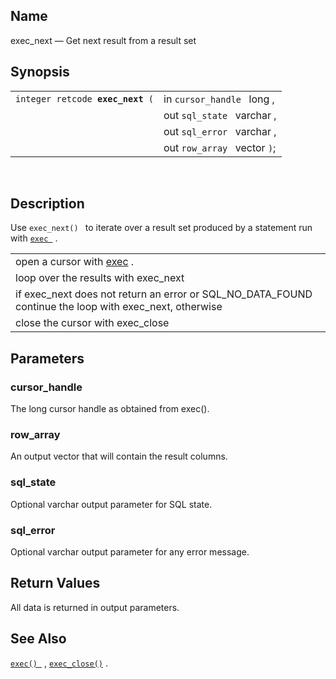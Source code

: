 <div>

<div>

</div>

<div>

## Name

exec_next — Get next result from a result set

</div>

<div>

## Synopsis

<div>

|                                       |                              |
|---------------------------------------|------------------------------|
| `integer retcode `**`exec_next`**` (` | in `cursor_handle ` long ,   |
|                                       | out `sql_state ` varchar ,   |
|                                       | out `sql_error ` varchar ,   |
|                                       | out `row_array ` vector `)`; |

<div>

 

</div>

</div>

</div>

<div>

## Description

Use `exec_next() ` to iterate over a result set produced by a statement
run with <a href="fn_exec.html" class="link" title="exec"><code
class="function">exec </code></a> .

|                                                                                                        |
|--------------------------------------------------------------------------------------------------------|
| open a cursor with <a href="fn_exec.html" class="link" title="exec">exec</a> .                         |
| loop over the results with exec_next                                                                   |
| if exec_next does not return an error or SQL_NO_DATA_FOUND continue the loop with exec_next, otherwise |
| close the cursor with exec_close                                                                       |

</div>

<div>

## Parameters

<div>

### cursor_handle

The <span class="type">long </span> cursor handle as obtained from
exec().

</div>

<div>

### row_array

An output <span class="type">vector </span> that will contain the result
columns.

</div>

<div>

### sql_state

Optional <span class="type">varchar </span> output parameter for SQL
state.

</div>

<div>

### sql_error

Optional <span class="type">varchar </span> output parameter for any
error message.

</div>

</div>

<div>

## Return Values

All data is returned in output parameters.

</div>

<div>

## See Also

<a href="fn_exec.html" class="link" title="exec"><code
class="function">exec() </code></a> ,
<a href="fn_exec_close.html" class="link" title="close"><code
class="function">exec_close()</code></a> .

</div>

</div>
